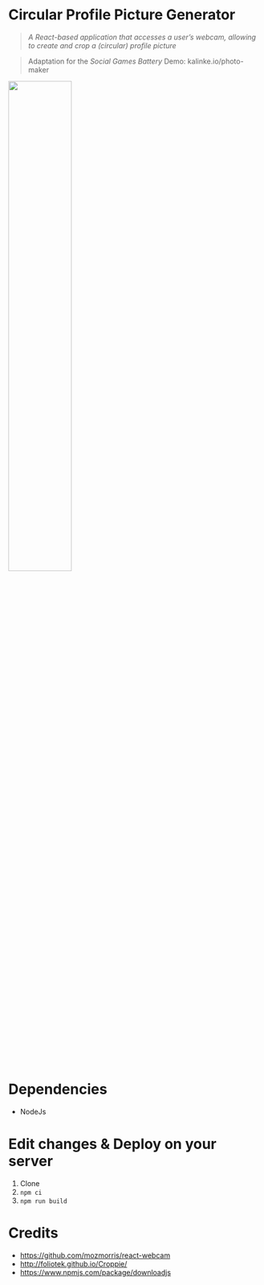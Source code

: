 # Circular Profile Picture Generator

> _A React-based application that accesses a user’s webcam, allowing to create and crop a (circular) profile picture_

> Adaptation for the _Social Games Battery_
> Demo: kalinke.io/photo-maker

<img src="example.gif" width="50%">

# Dependencies

- NodeJs

# Edit changes & Deploy on your server

1. Clone
2. `npm ci`
3. `npm run build`

# Credits

- https://github.com/mozmorris/react-webcam
- http://foliotek.github.io/Croppie/
- https://www.npmjs.com/package/downloadjs
